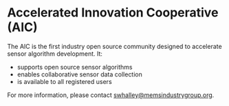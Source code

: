 Accelerated Innovation Cooperative (AIC)
==========

The AIC is the first industry open source community designed to accelerate sensor algorithm development.  It:
* supports open source sensor algorithms
* enables collaborative sensor data collection
* is available to all registered users

For more information, please contact swhalley@memsindustrygroup.org.
